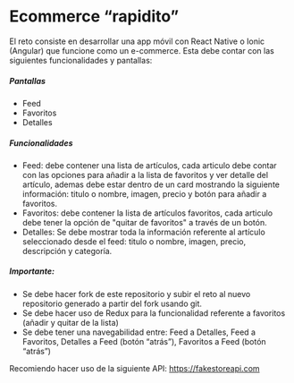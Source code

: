 # Ecommerce “rapidito”


El reto consiste en desarrollar una app móvil con React Native o Ionic (Angular) que funcione como un e-commerce. Esta debe contar con las siguientes funcionalidades y pantallas:


##### Pantallas 
- Feed
- Favoritos
- Detalles


##### Funcionalidades 


- Feed: debe contener una lista de artículos, cada articulo debe contar con las opciones para añadir a la lista de favoritos y ver detalle del artículo, ademas debe estar dentro de un card mostrando la siguiente información: titulo o nombre, imagen, precio y botón para añadir a favoritos.
- Favoritos: debe contener la lista de artículos favoritos, cada articulo debe tener la opción de "quitar de favoritos" a través de un botón.
- Detalles: Se debe mostrar toda la información referente al artículo seleccionado desde el feed: titulo o nombre, imagen, precio, descripción y categoría. 


##### Importante: 
- Se debe hacer fork de este repositorio y subir el reto al nuevo repositorio generado a partir del fork usando git.
- Se debe hacer uso de Redux para la funcionalidad referente a favoritos (añadir y quitar de la lista)
- Se debe tener una navegabilidad entre: Feed a Detalles, Feed a Favoritos, Detalles a Feed (botón “atrás”), Favoritos a Feed (botón “atrás”) 




Recomiendo hacer uso de la siguiente API:  https://fakestoreapi.com